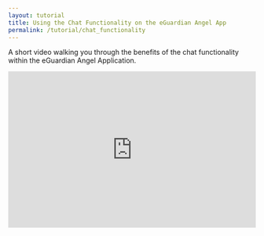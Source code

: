```yaml
---
layout: tutorial
title: Using the Chat Functionality on the eGuardian Angel App
permalink: /tutorial/chat_functionality
---
```


A short video walking you through the benefits of the chat functionality within
the eGuardian Angel Application.

<style>
    #video_container {   position: relative;
							padding-bottom: 56.25%;
    						padding-top: 35px;
    						height: 0;
    						overflow: hidden }
</style>

<style>
    #video { position: absolute;
    			top:0;
    			left: 0;
    			width: 100%;
    			height: 100%;}
</style>

<div id="video_container">
	<iframe width="560" height="315" src="https://www.youtube.com/embed/VSOA2LhMxYk" id="video" frameborder="0" allow="accelerometer; autoplay; clipboard-write; encrypted-media; gyroscope; picture-in-picture" allowfullscreen
	</iframe>
</div>
